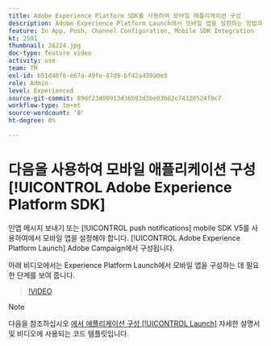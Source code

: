 ```yaml
---
title: Adobe Experience Platform SDK를 사용하여 모바일 애플리케이션 구성
description: Adobe Experience Platform Launch에서 모바일 앱을 설정하는 방법과 Adobe Campaign에서 모바일 앱을 구성하는 방법에 대해 알아봅니다.
feature: In App, Push, Channel Configuration, Mobile SDK Integration
kt: 2501
thumbnail: 26224.jpg
doc-type: feature video
activity: use
team: TM
exl-id: b51d40f6-e67a-49fe-87d5-bf42a439a0e3
role: Admin
level: Experienced
source-git-commit: 89df23d00913d36b93d3be03b62c74320524f9c7
workflow-type: tm+mt
source-wordcount: '0'
ht-degree: 0%

---
```



# 다음을 사용하여 모바일 애플리케이션 구성 [!UICONTROL Adobe Experience Platform SDK]

인앱 메시지 보내기 또는 [!UICONTROL push notifications] mobile SDK V5를 사용하여에서 모바일 앱을 설정해야 합니다. [!UICONTROL Adobe Experience Platform Launch] Adobe Campaign에서 구성됩니다.

아래 비디오에서는 Experience Platform Launch에서 모바일 앱을 구성하는 데 필요한 단계를 보여 줍니다.

>[!VIDEO](https://video.tv.adobe.com/v/26224?quality=12&learn=on)

>[!NOTE]
>
>다음을 참조하십시오 [에서 애플리케이션 구성 [!UICONTROL Launch]](https://experienceleague.adobe.com/docs/campaign-standard/using/administrating/configuring-channels/configuring-a-mobile-application.html?lang=en) 자세한 설명서 및 비디오에 사용되는 코드 템플릿입니다.
